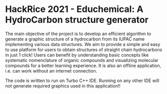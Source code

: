 # HackRice 2021 - Educhemical: A HydroCarbon structure generator

The main objective of the project is to develop an efficient algorithm to generate a graphic structure of a hydrocarbon from its IUPAC name implementing various data structures. We aim to provide a simple and easy to use platform for users to obtain structures of straight chain hydrocarbons in just 1 click! Users can benefit by understanding basic concepts like systematic nomenclature of organic compounds and visualizing molecular compounds for a better learning experience. It is also an offline application, i.e. can work without an internet connection.

The code is written to run on Turbo C++ IDE.
Running on any other IDE will not generate required graphics used in this application!!
